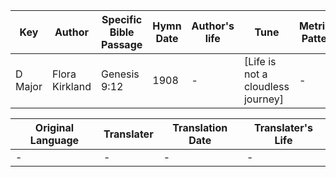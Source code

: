Key | Author   | Specific Bible Passage     |Hymn Date |Author's life |Tune |Metrical Pattern   |Composer/Source
-- | --------- | ---------------------------|----------|--------------|-----|-------------------|-------------  
D Major |Flora Kirkland |Genesis 9:12 |1908 |- |[Life is not a cloudless journey] |- |I. H. Meredith

Original Language | Translater | Translation Date   | Translater's Life  
----------------- | --------- | --------------------|-------------     
\- |- |- |-
